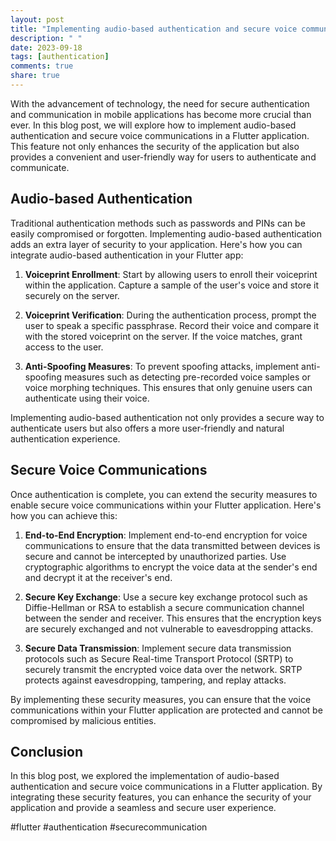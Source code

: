 ```yaml
---
layout: post
title: "Implementing audio-based authentication and secure voice communications in a Flutter application"
description: " "
date: 2023-09-18
tags: [authentication]
comments: true
share: true
---
```


With the advancement of technology, the need for secure authentication and communication in mobile applications has become more crucial than ever. In this blog post, we will explore how to implement audio-based authentication and secure voice communications in a Flutter application. This feature not only enhances the security of the application but also provides a convenient and user-friendly way for users to authenticate and communicate.

## Audio-based Authentication

Traditional authentication methods such as passwords and PINs can be easily compromised or forgotten. Implementing audio-based authentication adds an extra layer of security to your application. Here's how you can integrate audio-based authentication in your Flutter app:

1. **Voiceprint Enrollment**: Start by allowing users to enroll their voiceprint within the application. Capture a sample of the user's voice and store it securely on the server.

2. **Voiceprint Verification**: During the authentication process, prompt the user to speak a specific passphrase. Record their voice and compare it with the stored voiceprint on the server. If the voice matches, grant access to the user.

3. **Anti-Spoofing Measures**: To prevent spoofing attacks, implement anti-spoofing measures such as detecting pre-recorded voice samples or voice morphing techniques. This ensures that only genuine users can authenticate using their voice.

Implementing audio-based authentication not only provides a secure way to authenticate users but also offers a more user-friendly and natural authentication experience.

## Secure Voice Communications

Once authentication is complete, you can extend the security measures to enable secure voice communications within your Flutter application. Here's how you can achieve this:

1. **End-to-End Encryption**: Implement end-to-end encryption for voice communications to ensure that the data transmitted between devices is secure and cannot be intercepted by unauthorized parties. Use cryptographic algorithms to encrypt the voice data at the sender's end and decrypt it at the receiver's end.

2. **Secure Key Exchange**: Use a secure key exchange protocol such as Diffie-Hellman or RSA to establish a secure communication channel between the sender and receiver. This ensures that the encryption keys are securely exchanged and not vulnerable to eavesdropping attacks.

3. **Secure Data Transmission**: Implement secure data transmission protocols such as Secure Real-time Transport Protocol (SRTP) to securely transmit the encrypted voice data over the network. SRTP protects against eavesdropping, tampering, and replay attacks.

By implementing these security measures, you can ensure that the voice communications within your Flutter application are protected and cannot be compromised by malicious entities.

## Conclusion

In this blog post, we explored the implementation of audio-based authentication and secure voice communications in a Flutter application. By integrating these security features, you can enhance the security of your application and provide a seamless and secure user experience.

#flutter #authentication #securecommunication